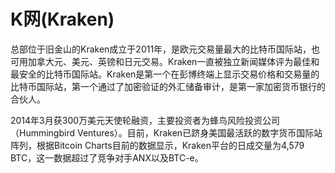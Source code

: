# 

# K网(Kraken)

总部位于旧金山的Kraken成立于2011年，是欧元交易量最大的比特币国际站，也可用加拿大元、美元、英镑和日元交易。Kraken一直被独立新闻媒体评为最佳和最安全的比特币国际站。Kraken是第一个在彭博终端上显示交易价格和交易量的比特币国际站，第一个通过了加密验证的外汇储备审计，是第一家加密货币银行的合伙人。

2014年3月获300万美元天使轮融资，主要投资者为蜂鸟风险投资公司（Hummingbird Ventures）。目前，Kraken已跻身美国最活跃的数字货币国际站阵列，根据Bitcoin Charts目前的数据显示，Kraken平台的日成交量为4,579 BTC，这一数据超过了竞争对手ANX以及BTC-e。

